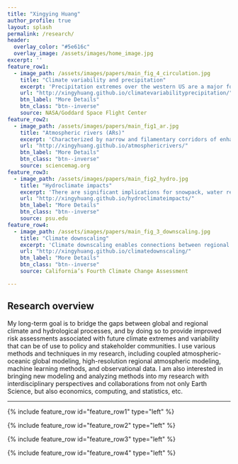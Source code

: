 ```yaml
---
title: "Xingying Huang"
author_profile: true
layout: splash
permalink: /research/
header:
  overlay_color: "#5e616c"
  overlay_image: /assets/images/home_image.jpg
excerpt: ''
feature_row1:
  - image_path: /assets/images/papers/main_fig_4_circulation.jpg
    title: "Climate variability and precipitation"
    excerpt: 'Precipitation extremes over the western US are a major focus of my work, due to their deleterious impacts on ecosystems and human society; these impacts are projected to intensify under a warming climate. Part of my research program focuses on understanding how large-scale forcing and climate variability affect the behavior of precipitation extremes, and how both are affected by uncertainty due to climate model biases. Given the large uncertainties within global climate models and the importance of internal (unforced) climate variability, I use large ensembles -- that is, sets of many simulations with identical model physics but different initial conditions, to improve statistical significance and identify consistent aspects of forced changes in 21st century climate projections.'
    url: "http://xingyhuang.github.io/climatevariabilityprecipitation/"
    btn_label: "More Details"
    btn_class: "btn--inverse"
    source: NASA/Goddard Space Flight Center 
feature_row2:
  - image_path: /assets/images/papers/main_fig1_ar.jpg
    title: "Atmospheric rivers (ARs)"
    excerpt: 'Characterized by narrow and filamentary corridors of enhanced water vapor flux, ARs are of outsized importance along the U.S. West Coast. However, the formation, propagation, and controlling factors for ARs’ evolution and changes are not well understood. It is crucial to combine both observations and models to improve this understanding. A significant portion of my recent research efforts has been devoted to investigating historical AR events and using climate models to simulate and diagnose the characteristics and future projections of ARs, especially those with the greatest impacts.'
    url: "http://xingyhuang.github.io/atmosphericrivers/"
    btn_label: "More Details"
    btn_class: "btn--inverse"
    source: sciencemag.org  
feature_row3:
  - image_path: /assets/images/papers/main_fig2_hydro.jpg
    title: "Hydroclimate impacts"
    excerpt: 'There are significant implications for snowpack, water resources, streamflow, and flooding risk, etc under a warming climate and intensified climate extremes. As the drought condition predicts to be more severe and precipitation to be more extreme, the loss of snowpack and intensified flood risk informs policymakers for better climate adaptation strategies for water resources supply and flood control. My recent research efforts have also been devoted to studying regional hydroclimate impacts and to provide scientific support to public communities. I am also involved in ongoing collaborations on examining the consequences of ArkStorm scenarios in a highly populated urban environment and how precipitation extremes can affect landslides and post-wildfire debris flows.'
    url: "http://xingyhuang.github.io/hydroclimateimpacts/"
    btn_label: "More Details"
    btn_class: "btn--inverse"
    source: psu.edu   
feature_row4:
  - image_path: /assets/images/papers/main_fig_3_downscaling.jpg
    title: "Climate downscaling"
    excerpt: 'Climate downscaling enables connections between regional and global scales, and across disciplines (particularly between hydrologic, atmospheric, and land-surface processes). The strength of such linkages (such as, future water resources, flooding control, land-use impacts) could provide significant ways to resolve real-world problems under changing climatic and environmental conditions. The need for high-resolution data is increasingly fast and it usually requires intensive computational practices and resources. I have been focused on improving regional scale climate studies by pushing forward state-of-the-art high-resolution modeling methods.'
    url: "http://xingyhuang.github.io/climatedownscaling/"
    btn_label: "More Details"
    btn_class: "btn--inverse"
    source: California’s Fourth Climate Change Assessment  

---
```


## Research overview

My long-term goal is to bridge the gaps between global and regional climate and hydrological processes, and by doing so to provide improved risk assessments associated with future climate extremes and variability that can be of use to policy and stakeholder communities. I use various methods and techniques in my research, including coupled atmospheric-oceanic global modeling, high-resolution regional atmospheric modeling, machine learning methods, and observational data. I am also interested in bringing new modeling and analyzing methods into my research with interdisciplinary perspectives and collaborations from not only Earth  Science, but also economics, computing, and statistics, etc.

---

{% include feature_row id="feature_row1" type="left" %}

{% include feature_row id="feature_row2" type="left" %}

{% include feature_row id="feature_row3" type="left" %}

{% include feature_row id="feature_row4" type="left" %}
